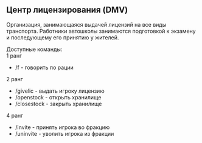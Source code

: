 ## Центр лицензирования (DMV)

Организация, занимающаяся выдачей лицензий на все виды транспорта. Работники автошколы занимаются подготовкой к экзамену и последующему его принятию у жителей.  
  
Доступные команды:  
1 ранг

*   /f - говорить по рации

  
2 ранг

*   /givelic - выдать игроку лицензию
*   /openstock - открыть хранилище
*   /closestock - закрыть хранилище

  
4 ранг

*   /invite - принять игрока во фракцию
*   /uninvite - уволить игрока из фракции